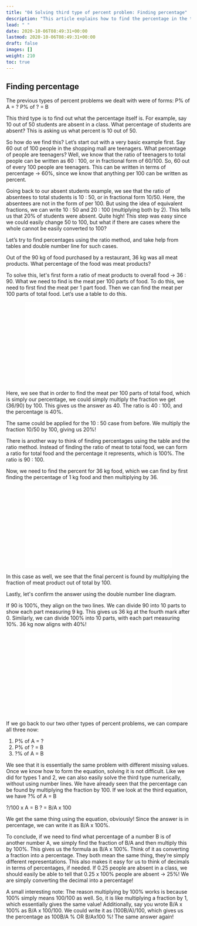 ```yaml
---
title: "04 Solving third type of percent problem: Finding percentage"
description: "This article explains how to find the percentage in the third type of percent problem, where the percentage itself is unknown. It provides examples and methods for solving these types of problems, including using ratios, tables, and double number line diagrams. The article also compares this type of problem to the first two types of percent problems."
lead: " "
date: 2020-10-06T08:49:31+00:00
lastmod: 2020-10-06T08:49:31+00:00
draft: false
images: []
weight: 210
toc: true
---
```


## Finding percentage

The previous types of percent problems we dealt with were of forms:
P% of A = ?
P% of ? = B

This third type is to find out what the percentage itself is. For example, say 10 out of 50 students are absent in a class. What percentage of students are absent? This is asking us what percent is 10 out of 50. 

So how do we find this? Let’s start out with a very basic example first. Say 60 out of 100 people in the shopping mall are teenagers. What percentage of people are teenagers? Well, we know that the ratio of teenagers to total people can be written as 60 : 100, or in fractional form of 60/100. So, 60 out of every 100 people are teenagers. This can be written in terms of percentage -> 60%, since we know that anything per 100 can be written as percent. 

Going back to our absent students example, we see that the ratio of absentees to total students is 10 : 50, or in fractional form 10/50. Here, the absentees are not in the form of per 100. But using the idea of equivalent fractions, we can write 10 : 50 and 20 : 100 (multiplying both by 2). This tells us that 20% of students were absent. Quite high! This step was easy since we could easily change 50 to 100, but what if there are cases where the whole cannot be easily converted to 100?

Let’s try to find percentages using the ratio method, and take help from tables and double number line for such cases.

Out of the 90 kg of food purchased by a restaurant, 36 kg was all meat products. What percentage of the food was meat products?

To solve this, let's first form a ratio of meat products to overall food -> 36 : 90.
What we need to find is the meat per 100 parts of food. To do this, we need to first find the meat per 1 part food. Then we can find the meat per 100 parts of total food. Let’s use a table to do this. 

<img src ="P04-finding-percentage-36by90-gif.gif" width="400" style="display: block; margin: 0 auto;">
 
Here, we see that in order to find the meat per 100 parts of total food, which is simply our percentage, we could simply multiply the fraction we get (36/90) by 100. This gives us the answer as 40. The ratio is 40 : 100, and the percentage is 40%. 

The same could be applied for the 10 : 50 case from before. We multiply the fraction 10/50 by 100, giving us 20%!

There is another way to think of finding percentages using the table and the ratio method. Instead of finding the ratio of meat to total food, we can form a ratio for total food and the percentage it represents, which is 100%. The ratio is 90 : 100.

Now, we need to find the percent for 36 kg food, which we can find by first finding the percentage of 1 kg food and then multiplying by 36. 

<img src ="P04-finding-percentage-36by90--second-method-gif.gif" width="400" style="display: block; margin: 0 auto;">

In this case as well, we see that the final percent is found by multiplying the fraction of meat product out of total by 100. 

Lastly, let's confirm the answer using the double number line diagram.

If 90 is 100%, they align on the two lines. We can divide 90 into 10 parts to show each part measuring 9 kg. This gives us 36 kg at the fourth mark after 0. Similarly, we can divide 100% into 10 parts, with each part measuring 10%. 36 kg now aligns with 40%!

<img src ="P04-finding-percentage-through-number-line-gif.gif" width="400" style="display: block; margin: 0 auto;">

If we go back to our two other types of percent problems, we can compare all three now:

1. P% of A = ?
2. P% of ? = B
3. ?% of A = B

We see that it is essentially the same problem with different missing values. Once we know how to form the equation, solving it is not difficult. Like we did for types 1 and 2, we can also easily solve the third type numerically, without using number lines. We have already seen that the percentage can be found by multiplying the fraction by 100. If we look at the third equation, we have ?% of A = B

?/100 x A = B
? = B/A x 100

We get the same thing using the equation, obviously! Since the answer is in percentage, we can write it as B/A x 100%.  

To conclude, if we need to find what percentage of a number B is of another number A, we simply find the fraction of B/A and then multiply this by 100%. This gives us the formula as B/A x 100%. Think of it as converting a fraction into a percentage. They both mean the same thing, they’re simply different representations. This also makes it easy for us to think of decimals in terms of percentages, if needed. If 0.25 people are absent in a class, we should easily be able to tell that 0.25 x 100% people are absent -> 25%! We are simply converting the decimal into a percentage!

A small interesting note:
The reason multiplying by 100% works is because 100% simply means 100/100 as well. So, it is like multiplying a fraction by 1, which essentially gives the same value!
Additionally, say you wrote B/A x 100% as B/A x 100/100. We could write it as (100B/A)/100, which gives us the percentage as 100B/A % OR B/Ax100 %! The same answer again!





